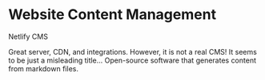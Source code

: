 # Website Content Management

Netlify CMS

Great server, CDN, and integrations. However, it is not a real CMS! It seems to be just a misleading title... Open-source software that generates content from markdown files.



